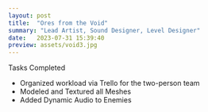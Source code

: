 ```yaml
---
layout: post
title:  "Ores from the Void"
summary: "Lead Artist, Sound Designer, Level Designer"
date:   2023-07-31 15:39:40
preview: assets/void3.jpg
---
```



Tasks Completed

* Organized workload via Trello for the two-person team
* Modeled and Textured all Meshes
* Added Dynamic Audio to Enemies
